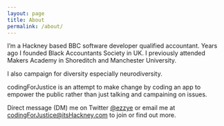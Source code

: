 ```yaml
---
layout: page
title: About
permalink: /about/
---
```


I’m a Hackney based BBC software developer qualified accountant.  Years ago I founded Black Accountants Society in UK.
I previously attended Makers Academy in Shoreditch and Manchester University.

I also campaign for diversity especially neurodiversity.

codingForJustice is an attempt to make change by coding an app to empower the public rather than just talking and campaining on issues.

Direct message (DM) me on Twitter [@ezzye](https://twitter.com/ezzye) or email me at [codingForJustice@itsHackney.com](codingForJustice@itsHackney.com) to join or find out more.





